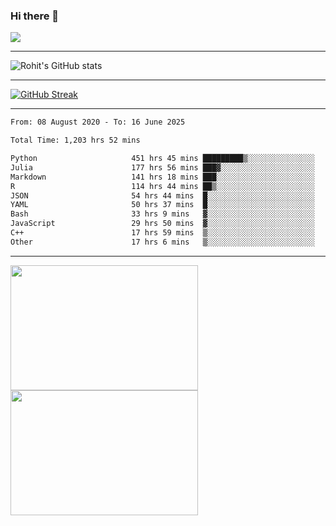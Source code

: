 ### Hi there 👋

 ![](https://komarev.com/ghpvc/?username=RohitRathore1&color=blueviolet)

<hr/>

![Rohit's GitHub stats](https://github-readme-stats.vercel.app/api?username=RohitRathore1&show_icons=true&theme=transparent)

<hr/>

[![GitHub Streak](http://github-readme-streak-stats.herokuapp.com?user=RohitRathore1&theme=dark&mode=weekly)](https://git.io/streak-stats)

<hr/>

<!--START_SECTION:waka-->

```txt
From: 08 August 2020 - To: 16 June 2025

Total Time: 1,203 hrs 52 mins

Python                     451 hrs 45 mins █████████▒░░░░░░░░░░░░░░░   37.53 %
Julia                      177 hrs 56 mins ███▓░░░░░░░░░░░░░░░░░░░░░   14.78 %
Markdown                   141 hrs 18 mins ███░░░░░░░░░░░░░░░░░░░░░░   11.74 %
R                          114 hrs 44 mins ██▒░░░░░░░░░░░░░░░░░░░░░░   09.53 %
JSON                       54 hrs 44 mins  █░░░░░░░░░░░░░░░░░░░░░░░░   04.55 %
YAML                       50 hrs 37 mins  █░░░░░░░░░░░░░░░░░░░░░░░░   04.20 %
Bash                       33 hrs 9 mins   ▓░░░░░░░░░░░░░░░░░░░░░░░░   02.75 %
JavaScript                 29 hrs 50 mins  ▓░░░░░░░░░░░░░░░░░░░░░░░░   02.48 %
C++                        17 hrs 59 mins  ▒░░░░░░░░░░░░░░░░░░░░░░░░   01.49 %
Other                      17 hrs 6 mins   ▒░░░░░░░░░░░░░░░░░░░░░░░░   01.42 %
```

<!--END_SECTION:waka-->

<hr/>

<p>
  <img src="https://wakatime.com/share/@TeAmp0is0N/3935ee43-08a3-493e-8b95-60c1f9204b15.svg" width="300" height="200">
  <img src="https://wakatime.com/share/@TeAmp0is0N/8717aacc-7340-44e0-abb1-987dc9823fcd.svg" width="300" height="200">
</p>




